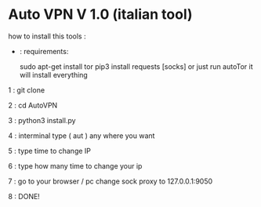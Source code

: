 # Auto VPN V 1.0 (italian tool)

how to install this tools :

* : requirements:

  sudo apt-get install tor
  pip3 install requests [socks]
  or just run autoTor it will install everything

1 : git clone 

2 : cd AutoVPN

3 : python3 install.py

4 : interminal type ( aut ) any where you want
  
5 : type time to change IP

6 : type how many time to change your ip 

7 : go to your browser / pc  change sock proxy to 127.0.0.1:9050

8 : DONE!

